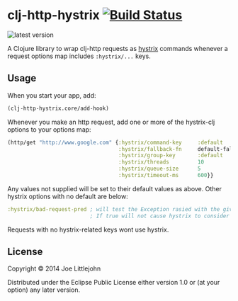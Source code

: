 # clj-http-hystrix [![Build Status](https://travis-ci.org/joelittlejohn/clj-http-hystrix.svg?branch=master)](https://travis-ci.org/joelittlejohn/clj-http-hystrix)

![latest version](https://clojars.org/clj-http-hystrix/latest-version.svg)

A Clojure library to wrap clj-http requests as [hystrix](https://github.com/Netflix/Hystrix) commands whenever a request options map includes `:hystrix/...` keys.

## Usage

When you start your app, add:

```clj
(clj-http-hystrix.core/add-hook)
```

Whenever you make an http request, add one or more of the hystrix-clj options to your options map:

```clj
(http/get "http://www.google.com" {:hystrix/command-key     :default
                                   :hystrix/fallback-fn     default-fallback
                                   :hystrix/group-key       :default
                                   :hystrix/threads         10
                                   :hystrix/queue-size      5
                                   :hystrix/timeout-ms      600}}
```
Any values not supplied will be set to their default values as above. 
Other hystrix options with no default are below:
```clj
:hystrix/bad-request-pred ; will test the Exception rasied with the given predicate. 
                          ; If true will not cause hystrix to consider the call as failed.
```

Requests with no hystrix-related keys wont use hystrix.

## License

Copyright © 2014 Joe Littlejohn

Distributed under the Eclipse Public License either version 1.0 or (at
your option) any later version.
